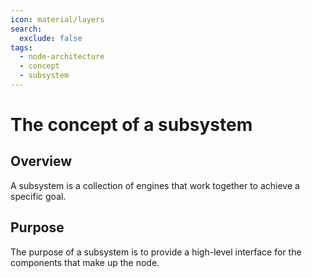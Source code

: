 ```yaml
---
icon: material/layers
search:
  exclude: false
tags:
  - node-architecture
  - concept
  - subsystem
---
```


# The concept of a subsystem

## Overview

A subsystem is a collection of engines that work together to achieve a specific goal.

## Purpose

The purpose of a subsystem is to provide a high-level interface for the components that make up the node.

